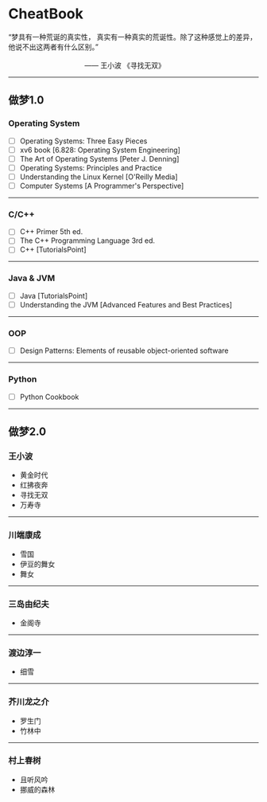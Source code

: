 # CheatBook
“梦具有一种荒诞的真实性， 真实有一种真实的荒诞性。除了这种感觉上的差异， 他说不出这两者有什么区别。”</br>    
&nbsp;&nbsp;&nbsp;&nbsp;&nbsp;&nbsp;&nbsp;&nbsp;&nbsp;
&nbsp;&nbsp;&nbsp;&nbsp;&nbsp;&nbsp;&nbsp;&nbsp;&nbsp;
&nbsp;&nbsp;&nbsp;&nbsp;&nbsp;&nbsp;&nbsp;&nbsp;&nbsp;
&nbsp;&nbsp;&nbsp;&nbsp;&nbsp;&nbsp;&nbsp;&nbsp;&nbsp;—— 王小波 《寻找无双》

---
## 做梦1.0
### Operating System
- [ ] Operating Systems: Three Easy Pieces
- [ ] xv6 book [6.828: Operating System Engineering]
- [ ] The Art of Operating Systems [Peter J. Denning]
- [ ] Operating Systems: Principles and Practice 
- [ ] Understanding the Linux Kernel [O'Reilly Media]
- [ ] Computer Systems [A Programmer's Perspective]

---
### C/C++
- [ ] C++ Primer 5th ed.
- [ ] The C++ Programming Language 3rd ed.
- [ ] C++ [TutorialsPoint]

---
### Java & JVM
- [ ] Java [TutorialsPoint]
- [ ] Understanding the JVM [Advanced Features and Best Practices]

---
### OOP
- [ ] Design Patterns: Elements of reusable object-oriented software

---
### Python
- [ ] Python Cookbook

---
## 做梦2.0
### 王小波
- 黄金时代
- 红拂夜奔
- 寻找无双
- 万寿寺

---
### 川端康成
- 雪国
- 伊豆的舞女
- 舞女

---
### 三岛由纪夫
- 金阁寺

---
### 渡边淳一
- 细雪
---
### 芥川龙之介
- 罗生门
- 竹林中

---
### 村上春树
- 且听风吟
- 挪威的森林

